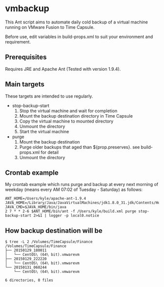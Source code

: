 vmbackup
========

This Ant script aims to automate daily cold backup of a virtual machine running on VMware Fusion to Time Capsule.

Before use, edit variables in build-props.xml to suit your environment and requirement.

Prerequisites
-------------

Requires JRE and Apache Ant (Tested with version 1.9.4).

Main targets
------------

These targets are intended to use regularly.

- stop-backup-start
	1. Stop the virtual machine and wait for completion
	2. Mount the backup destination directory in Time Capsule
	3. Copy the virtual machine to mounted directory
	4. Unmount the directory
	5. Start the virtual machine
- purge
	1. Mount the backup destination
	2. Purge older backups that aged than ${prop.preserves}. see build-props.xml for detail
	3. Unmount the directory

Crontab example
---------------

My crontab example which runs purge and backup at every next morning of weekday (means every AM 07:02 of Tuesday - Saturday) as follows:

	ANT_HOME=/Users/kyle/apache-ant-1.9.4
	JAVA_HOME=/Library/Java/JavaVirtualMachines/jdk1.8.0_31.jdk/Contents/Home
	JAVA_CMD=$JAVA_HOME/bin/java
	2 7 * * 2-6 $ANT_HOME/bin/ant -f /Users/kyle/build.xml purge stop-backup-start 2>&1 | logger -p local0.notice

How backup destination will be
------------------------------

	$ tree -L 2 /Volumes/TimeCapsule/Finance
	/Volumes/TimeCapsule/Finance
	├── 20150129_180011
	│   └── CentOS\ (64\ bit).vmwarevm
	├── 20150129_222220
	│   └── CentOS\ (64\ bit).vmwarevm
	└── 20150131_060244
		└── CentOS\ (64\ bit).vmwarevm
		
	6 directories, 0 files
